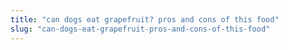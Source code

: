 ```yaml
---
title: "can dogs eat grapefruit? pros and cons of this food"
slug: "can-dogs-eat-grapefruit-pros-and-cons-of-this-food"
---
```



